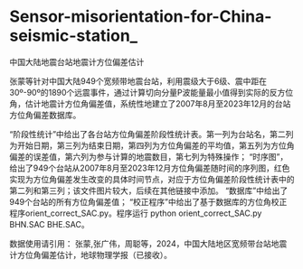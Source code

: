 # Sensor-misorientation-for-China-seismic-station_
中国大陆地震台站地震计方位偏差估计


张蒙等针对中国大陆949个宽频带地震台站，利用震级大于6级、震中距在30º-90º的1890个远震事件，通过计算切向分量P波能量最小值得到实际的反方位角，估计地震计方位角偏差值，系统性地建立了2007年8月至2023年12月的台站方位角偏差数据库。

“阶段性统计”中给出了各台站方位角偏差阶段性统计表。第一列为台站名，第二列为开始日期，第三列为结束日期，第四列为方位角偏差的平均值，第五列为方位角偏差的误差值，第六列为参与计算的地震数目，第七列为特殊操作；
“时序图”，给出了949个台站从2007年8月至2023年12月方位角偏差随时间的序列图，红色实现为方位角偏差发生改变的具体时间节点，对应于方位角偏差阶段性统计表中的第二列和第三列；该文件图片较大，后续在其他链接中添加。
“数据库”中给出了949个台站的所有方位角偏差值；
“校正程序”中给出了基于数据库的方位角校正程序orient_correct_SAC.py。程序运行 python orient_correct_SAC.py BHN.SAC BHE.SAC。

数据使用请引用：
张蒙,张广伟，周聪等，2024，中国大陆地区宽频带台站地震计方位角偏差估计，地球物理学报（已接收）。
